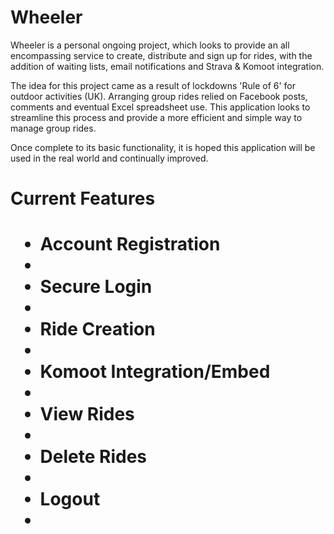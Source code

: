 <h1>Wheeler</h1>

Wheeler is a personal ongoing project, which looks to provide an all encompassing service to create, distribute and sign up for rides, with the addition of waiting lists, email notifications and Strava & Komoot integration.

The idea for this project came as a result of lockdowns 'Rule of 6' for outdoor activities (UK). Arranging group rides relied on Facebook posts, comments and eventual Excel spreadsheet use. This application looks to streamline this process and provide a more efficient and simple way to manage group rides.

Once complete to its basic functionality, it is hoped this application will be used in the real world and continually improved.

<h1>Current Features<h1>

<ul>
    <li>Account Registration<li>
    <li>Secure Login<li>
    <li>Ride Creation<li>
    <li>Komoot Integration/Embed<li>
    <li>View Rides<li>
    <li>Delete Rides<li>
    <li>Logout<li>
</ul>